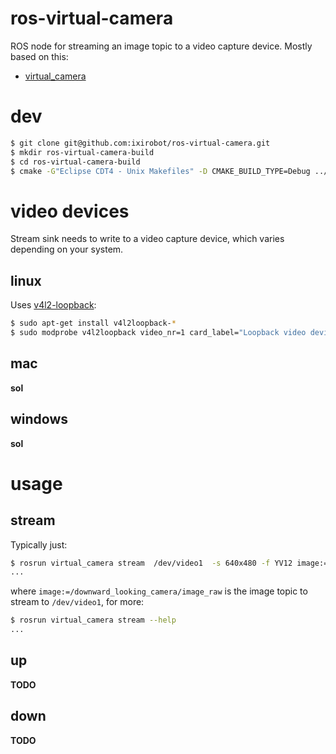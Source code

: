 ros-virtual-camera
==================

ROS node for streaming an image topic to  a video capture device. Mostly
based on this:

* [virtual_camera](https://github.com/czw90130/virtual_camera)

dev
===

```bash
$ git clone git@github.com:ixirobot/ros-virtual-camera.git
$ mkdir ros-virtual-camera-build
$ cd ros-virtual-camera-build
$ cmake -G"Eclipse CDT4 - Unix Makefiles" -D CMAKE_BUILD_TYPE=Debug ../ros-virtual-camera/
```

video devices
=============

Stream sink needs to write to a video capture device, which varies depending
on your system.

linux
-----

Uses [v4l2-loopback](https://github.com/umlaeute/v4l2loopback):

```bash
$ sudo apt-get install v4l2loopback-*
$ sudo modprobe v4l2loopback video_nr=1 card_label="Loopback video device 0"
```

mac
---

**sol**

windows
-------

**sol**

usage
=====

stream
------

Typically just:

```bash
$ rosrun virtual_camera stream  /dev/video1  -s 640x480 -f YV12 image:=/my_camera/image
...
```

where `image:=/downward_looking_camera/image_raw` is the image topic to stream
to `/dev/video1`, for more:


```bash
$ rosrun virtual_camera stream --help
...
```

up
--

**TODO**

down
---

**TODO**
